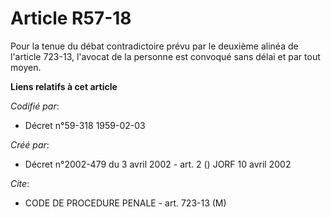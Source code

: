 # Article R57-18

Pour la tenue du débat contradictoire prévu par le deuxième alinéa de l'article 723-13, l'avocat de la personne est convoqué
sans délai et par tout moyen.

**Liens relatifs à cet article**

_Codifié par_:

  - Décret n°59-318 1959-02-03

_Créé par_:

  - Décret n°2002-479 du 3 avril 2002 - art. 2 () JORF 10 avril 2002

_Cite_:

  - CODE DE PROCEDURE PENALE - art. 723-13 (M)
